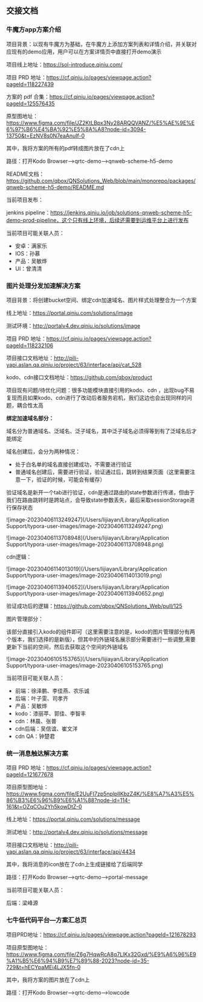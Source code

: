 ## 交接文档

### 牛魔方app方案介绍

项目背景：以现有牛魔方为基础，在牛魔方上添加方案列表和详情介绍，并关联对应现有的demo应用，用户可以在方案详情页中直接打开demo演示 

项目线上地址：https://sol-introduce.qiniu.com/

项目 PRD 地址：https://cf.qiniu.io/pages/viewpage.action?pageId=118227439

方案的 pdf 合集：https://cf.qiniu.io/pages/viewpage.action?pageId=125576435

原型图地址：https://www.figma.com/file/JZ2KtLBpx3Ny28ARQQVANZ/%E5%AE%9E%E6%97%B6%E4%BA%92%E5%8A%A8?node-id=3094-13750&t=EzNV8s0N7eaAnuIf-0

其中，我将方案的所有的pdf转成图片放在了cdn上

路径：打开Kodo Browser—>qrtc-demo—>qnweb-scheme-h5-demo

README文档：https://github.com/qbox/QNSolutions_Web/blob/main/monorepo/packages/qnweb-scheme-h5-demo/README.md

当前项目发布：

jenkins pipeline：https://jenkins.qiniu.io/job/solutions-qnweb-scheme-h5-demo-prod-pipeline，这个只有线上环境，后续还需要到运维平台上进行发布

当前项目可能关联人员：

- 安卓：满家乐 
- IOS：孙慕
- 产品：吴敏烨 
- UI：曾清清

### 图片处理分发加速解决方案

项目背景：将创建bucket空间、绑定cdn加速域名、图片样式处理整合为一个方案

线上地址：https://portal.qiniu.com/solutions/image

测试环境：http://portalv4.dev.qiniu.io/solutions/image

项目 PRD 地址：https://cf.qiniu.io/pages/viewpage.action?pageId=118232106

项目接口文档地址：http://pili-yapi.aslan.qa.qiniu.io/project/63/interface/api/cat_528

kodo、cdn接口文档地址：https://github.com/qbox/product

项目现有问题/待优化问题：很多功能模块直接引用的kodo、cdn ，出现bug不易复现而且如果kodo、cdn进行了改动后者服务宕机，我们这边也会出现同样的问题，耦合性太高

**绑定加速域名部分：**

域名分为普通域名、泛域名、泛子域名，其中泛子域名必须得等到有了泛域名后才能绑定

域名创建后，会分为两种情况：

- 处于白名单的域名直接创建成功，不需要进行验证
- 普通域名创建后，需要进行验证，验证通过后，跳转到结果页面（这里需要注意一下，验证的时候，可能会有缓存）

验证域名是新开一个tab进行验证，cdn是通过路由的state参数进行传递，但由于我们在路由跳转时是跨站点，会导致state参数丢失，最后采取sessionStorage进行保存状态

![image-20230406113249247](/Users/lijiayan/Library/Application Support/typora-user-images/image-20230406113249247.png)

![image-20230406113708948](/Users/lijiayan/Library/Application Support/typora-user-images/image-20230406113708948.png)

cdn逻辑：

![image-20230406114013019](/Users/lijiayan/Library/Application Support/typora-user-images/image-20230406114013019.png)

![image-20230406113940652](/Users/lijiayan/Library/Application Support/typora-user-images/image-20230406113940652.png)

验证成功后的逻辑：https://github.com/qbox/QNSolutions_Web/pull/125

图片管理部分：

该部分直接引入kodo的组件即可（这里需要注意的是，kodo的图片管理部分有两个版本，我们选择的是新版），但其中的外链域名展示部分需要进行一些调整,需要更新下当前的空间，然后去获取这个空间的外链域名

![image-20230406105153765](/Users/lijiayan/Library/Application Support/typora-user-images/image-20230406105153765.png)

当前项目可能关联人员：

- 前端：徐泽鹏、李佳燕、农乐诚
- 后端：叶子雯、司孝齐
- 产品：吴敏烨
- kodo：漆丽苹、郭佳、李智丰
- cdn：林晨、张普
- cdn后端：吴信谊、崔文洋
- cdn QA：钟楚君

### 统一消息触达解决方案

项目 PRD 地址：https://cf.qiniu.io/pages/viewpage.action?pageId=121677678

项目原型图地址：https://www.figma.com/file/E2UuFI7zp5nplplIKbzZ4K/%E8%A7%A3%E5%86%B3%E6%96%B9%E6%A1%88?node-id=114-161&t=OZqCOu2Yh5kowDtZ-0

线上地址：https://portal.qiniu.com/solutions/message

测试地址：http://portalv4.dev.qiniu.io/solutions/message

项目接口文档地址：http://pili-yapi.aslan.qa.qiniu.io/project/63/interface/api/4434

其中，我将消息的icon放在了cdn上生成链接给了后端同学

路径：打开Kodo Browser—>qrtc-demo—>portal-message

当前项目可能关联人员：

后端：梁峰源

### 七牛低代码平台—方案汇总页

项目PRD地址：https://cf.qiniu.io/pages/viewpage.action?pageId=121678293

项目原型图地址：https://www.figma.com/file/Z6g7HqwRcA8q7LlKx32Gxd/%E9%A6%96%E9%A1%B5%E6%94%B9%E7%89%88-2023?node-id=35-729&t=hECYpaMEi4LJX5fn-0

其中，我将方案的图片放在了cdn上

路径：打开Kodo Browser—>qrtc-demo—>lowcode





